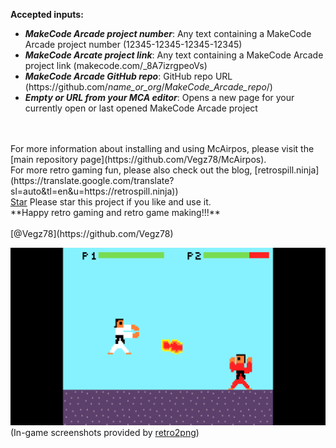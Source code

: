 
**Accepted inputs:**
- _**MakeCode Arcade project number**_: Any text containing a MakeCode Arcade project number (12345-12345-12345-12345)
- _**MakeCode Arcate project link**_: Any text containing a MakeCode Arcade project link (makecode.com/_8A7izrgpeoVs)
- _**MakeCode Arcade GitHub repo**_: GitHub repo URL (https:<span>//</span>github<span>.</span>com/_name_or_org_/_MakeCode_Arcade_repo_/)
- _**Empty or URL from your MCA editor**_: Opens a new page for your currently open or last opened MakeCode Arcade project 
<br>
<br>
For more information about installing and using McAirpos, please visit the [main repository page](https://github.com/Vegz78/McAirpos).
<br>
For more retro gaming fun, please also check out the blog, [retrospill.ninja](https://translate.google.com/translate?sl=auto&tl=en&u=https://retrospill.ninja))
<br>
<a class="github-button" href="https://github.com/Vegz78/McAirpos" data-color-scheme="no-preference: dark; light: light; dark: dark;" data-icon="octicon-star" data-show-count="true" aria-
label="Star Vegz78/McAirpos on GitHub">Star</a> Please star this project if you like and use it.
<br>
**Happy retro gaming and retro game making!!!**<br><br>
[@Vegz78](https://github.com/Vegz78)<br>

![](retro2png.png)
(In-game screenshots provided by [retro2png](https://github.com/Vegz78/retro2png))
